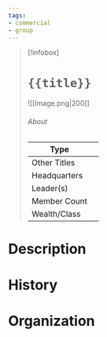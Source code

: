 ```yaml
---
tags:
- commercial
- group
---
```

> [!infobox]
> # `{{title}}`
> ![[Image.png|200]]
> ###### About
> | Type |  |
> | ---- | ---- |
> | Other Titles |  |
> | Headquarters | |
> | Leader(s) |  |
> | Member Count |   |
> | Wealth/Class |   |

# Description



# History



# Organization

